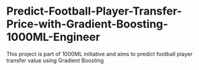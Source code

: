 # Predict-Football-Player-Transfer-Price-with-Gradient-Boosting-1000ML-Engineer
This project is part of 1000ML initiative and aims to predict football player  transfer value using Gradient Boosting
